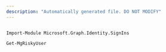 ```yaml
---
description: "Automatically generated file. DO NOT MODIFY"
---
```


```powershellv2

Import-Module Microsoft.Graph.Identity.SignIns

Get-MgRiskyUser

```